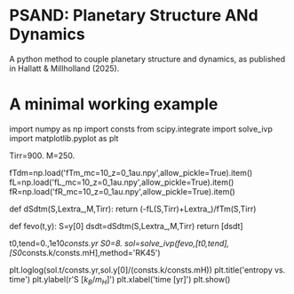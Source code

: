 # PSAND: Planetary Structure ANd Dynamics
A python method to couple planetary structure and dynamics, as published in Hallatt & Millholland (2025).

# A minimal working example

import numpy as np
import consts
from scipy.integrate import solve_ivp
import matplotlib.pyplot as plt

Tirr=900.
M=250.

fTdm=np.load('fTm_mc=10_z=0_1au.npy',allow_pickle=True).item()
fL=np.load('fL_mc=10_z=0_1au.npy',allow_pickle=True).item()
fR=np.load('fR_mc=10_z=0_1au.npy',allow_pickle=True).item()

def dSdtm(S,Lextra_,M,Tirr): return (-fL(S,Tirr)+Lextra_)/fTm(S,Tirr)

def fevo(t,y):
  S=y[0]
  dsdt=dSdtm(S,Lextra_,M,Tirr)
  return [dsdt]

t0,tend=0.,1e10*consts.yr
S0=8.
sol=solve_ivp(fevo,[t0,tend],[S0*consts.k/consts.mH],method='RK45')

plt.loglog(sol.t/consts.yr,sol.y[0]/(consts.k/consts.mH))
plt.title('entropy vs. time')
plt.ylabel(r'S [$k_{B}/m_{H}$]')
plt.xlabel('time [yr]')
plt.show()
